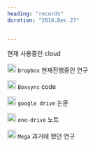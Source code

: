 ```yaml
---
heading: "records"
duration: "2016.Dec.27"


---
```


현재 사용중인 cloud

<img src="{{ site.baseurl }}/public/pic/dropbox.png" width="20"> `Dropbox` 현재진행중인 연구

<img src="{{ site.baseurl }}/public/pic/boxsync.png" width="20"> `Boxsync` code

<img src="{{ site.baseurl }}/public/pic/google-drive.png" width="20"> `google drive` 논문

<img src="{{ site.baseurl }}/public/pic/one-drive.png" width="20"> `one-drive`  노트

<img src="{{ site.baseurl }}/public/pic/mega.png" width="20"> `Mega` 과거에 했던 연구
